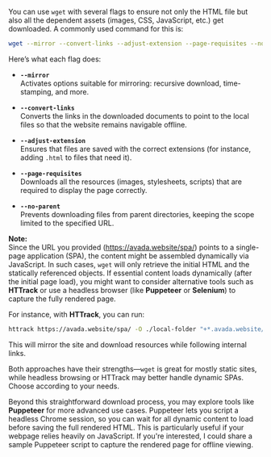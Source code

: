 You can use `wget` with several flags to ensure not only the HTML file but also all the dependent assets (images, CSS, JavaScript, etc.) get downloaded. A commonly used command for this is:

```bash
wget --mirror --convert-links --adjust-extension --page-requisites --no-parent https://avada.website/spa/
```

Here’s what each flag does:

- **`--mirror`**  
  Activates options suitable for mirroring: recursive download, time-stamping, and more.
  
- **`--convert-links`**  
  Converts the links in the downloaded documents to point to the local files so that the website remains navigable offline.
  
- **`--adjust-extension`**  
  Ensures that files are saved with the correct extensions (for instance, adding `.html` to files that need it).
  
- **`--page-requisites`**  
  Downloads all the resources (images, stylesheets, scripts) that are required to display the page correctly.
  
- **`--no-parent`**  
  Prevents downloading files from parent directories, keeping the scope limited to the specified URL.

**Note:**  
Since the URL you provided (https://avada.website/spa/) points to a single-page application (SPA), the content might be assembled dynamically via JavaScript. In such cases, `wget` will only retrieve the initial HTML and the statically referenced objects. If essential content loads dynamically (after the initial page load), you might want to consider alternative tools such as **HTTrack** or use a headless browser (like **Puppeteer** or **Selenium**) to capture the fully rendered page.

For instance, with **HTTrack**, you can run:

```bash
httrack https://avada.website/spa/ -O ./local-folder "+*.avada.website/*" -v
```

This will mirror the site and download resources while following internal links.  

Both approaches have their strengths—`wget` is great for mostly static sites, while headless browsing or HTTrack may better handle dynamic SPAs. Choose according to your needs.

Beyond this straightforward download process, you may explore tools like **Puppeteer** for more advanced use cases. Puppeteer lets you script a headless Chrome session, so you can wait for all dynamic content to load before saving the full rendered HTML. This is particularly useful if your webpage relies heavily on JavaScript. If you're interested, I could share a sample Puppeteer script to capture the rendered page for offline viewing.
